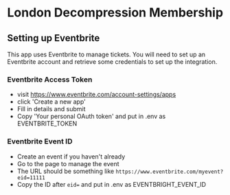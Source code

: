 # London Decompression Membership

## Setting up Eventbrite

This app uses Eventbrite to manage tickets. You will need to set up an
Eventbrite account and retrieve some credentials to set up the integration.

### Eventbrite Access Token

- visit https://www.eventbrite.com/account-settings/apps
- click 'Create a new app'
- Fill in details and submit
- Copy 'Your personal OAuth token' and put in .env as EVENTBRITE_TOKEN

### Eventbrite Event ID

- Create an event if you haven't already
- Go to the page to manage the event
- The URL should be something like `https://www.eventbrite.com/myevent?eid=11111`
- Copy the ID after `eid=` and put in .env as EVENTBRIGHT_EVENT_ID
